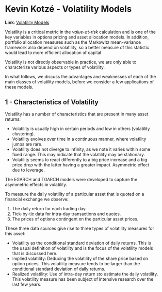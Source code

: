 # Kevin Kotzé - Volatility Models
**Link**: [Volatility Models](https://kevinkotze.github.io/ts-12-volatility/)

Volatility is a critical metric in the *value-at-risk* calculation and is one of the key variables in options pricing and asset allocation models.
In addition, portfolio allocation measures such as the Markowitz mean-variance framework also depend on volatility, so a better measure of this statistic would lead to more efficient allocation of capital

Volatility is not directly observable in practice, we are only able to characterize various aspects or types of volatility.

In what follows, we discuss the advantages and weaknesses of each of the main classes of volatility models, before we consider a few applications of these models.

## 1 - Characteristics of Volatility
Volatility has a number of characteristics that are present in many asset returns:
* Volatility is usually high in certain periods and low in others (volatility clustering).
* Volatility evolves over time in a continuous manner, where volatility jumps are rare.
* Volatility does not diverge to infinity, as we note it varies within some fixed range. This may indicate that the volatility may be stationary.
* Volatility seems to react differently to a big price increase and a big price drop with the latter having a greater impact. Asymmetric effect due to leverage. 

The EGARCH and TGARCH models were developed to capture the asymmetric effects in volatility.

To measure the daily volatility of a particular asset that is quoted on a financial exchange we observe: 
1. The daily return for each trading day. 
2. Tick-by-tic data for intra-day transactions and quotes.
3. The prices of options contingent on the particular asset prices. 

These three data sources give rise to three types of volatility measures for this asset:
* Volatility as the conditional standard deviation of daily returns. This is the usual definition of volatility and is the focus of the volatility models that is discussed here.
* Implied volatility: Deducing the volatility of the share price based on option prices. This volatility measure tends to be larger than the conditional standard deviation of daily returns. 
* Realized volatility: Use of intra-day return sto estimate the daily volatility. This volatility measure has been subject of intensive research over the last few years.

